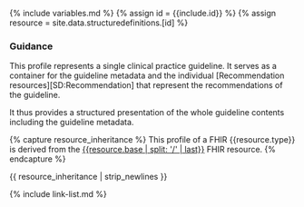 {% include variables.md %}
{% assign id = {{include.id}} %}
{% assign resource = site.data.structuredefinitions.[id] %}

### Guidance

This profile represents a single clinical practice guideline. It serves as a container for the guideline metadata and the individual [Recommendation resources][SD:Recommendation] that represent the recommendations of the guideline.

It thus provides a structured presentation of the whole guideline contents including the guideline metadata.


{% capture resource_inheritance %}
This profile of a FHIR {{resource.type}} is derived from the [{{resource.base | split: '/' | last}}]({{resource.base}}) FHIR resource.
{% endcapture %}

{{ resource_inheritance | strip_newlines }}

{% include link-list.md %}
